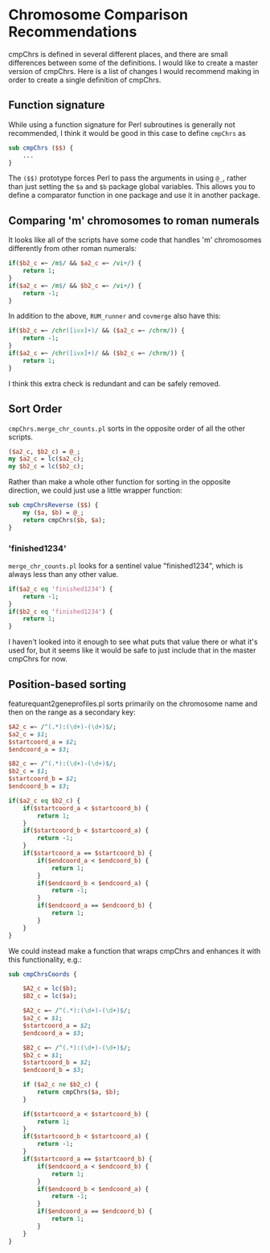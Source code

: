 Chromosome Comparison Recommendations
=====================================

cmpChrs is defined in several different places, and there are small differences between some of the definitions. I would like to create a master version of cmpChrs. Here is a list of changes I would recommend making in order to create a single definition of cmpChrs. 

Function signature
------------------

While using a function signature for Perl subroutines is generally not recommended, I think it would be good in this case to define `cmpChrs` as

```perl
sub cmpChrs ($$) {
    ...
}
```

The `($$)` prototype forces Perl to pass the arguments in using `@_`, rather than just setting the `$a` and `$b` package global variables. This allows you to define a comparator function in one package and use it in another package.

Comparing 'm' chromosomes to roman numerals
-------------------------------------------

It looks like all of the scripts have some code that handles 'm' chromosomes differently from other roman numerals:

```perl
if($b2_c =~ /m$/ && $a2_c =~ /vi+/) {
    return 1;
}
if($a2_c =~ /m$/ && $b2_c =~ /vi+/) {
    return -1;
}
```

In addition to the above, `RUM_runner` and `covmerge` also have this:

```perl
if($b2_c =~ /chr([ivx]+)/ && ($a2_c =~ /chrm/)) {
    return -1;
}
if($a2_c =~ /chr([ivx]+)/ && ($b2_c =~ /chrm/)) {
    return 1;
}
```

I think this extra check is redundant and can be safely removed.

Sort Order
----------

`cmpChrs.merge_chr_counts.pl` sorts in the opposite order of all the other scripts.

```perl
($a2_c, $b2_c) = @_;
my $a2_c = lc($a2_c);
my $b2_c = lc($b2_c);
```

Rather than make a whole other function for sorting in the opposite direction, we could just use a little wrapper function:

```perl
sub cmpChrsReverse ($$) {
    my ($a, $b) = @_;
    return cmpChrs($b, $a);
}
```

### 'finished1234'

`merge_chr_counts.pl` looks for a sentinel value "finished1234", which is always less than any other value.

```perl
if($a2_c eq 'finished1234') {
    return -1;
}
if($b2_c eq 'finished1234') {
    return 1;
}
```

I haven't looked into it enough to see what puts that value there or what it's used for, but it seems like it would be safe to just include that in the master cmpChrs for now.

Position-based sorting
----------------------

featurequant2geneprofiles.pl sorts primarily on the chromosome name and then on the range as a secondary key:

```perl
$A2_c =~ /^(.*):(\d+)-(\d+)$/;
$a2_c = $1;
$startcoord_a = $2;
$endcoord_a = $3;

$B2_c =~ /^(.*):(\d+)-(\d+)$/;
$b2_c = $1;
$startcoord_b = $2;
$endcoord_b = $3;

if($a2_c eq $b2_c) {
    if($startcoord_a < $startcoord_b) {
        return 1;
    }
    if($startcoord_b < $startcoord_a) {
        return -1;
    }
    if($startcoord_a == $startcoord_b) {
        if($endcoord_a < $endcoord_b) {
            return 1;
        }
        if($endcoord_b < $endcoord_a) {
            return -1;
        }
        if($endcoord_a == $endcoord_b) {
            return 1;
        }
    }
}
```

We could instead make a function that wraps cmpChrs and enhances it with this functionality, e.g.:


```perl
sub cmpChrsCoords {

    $A2_c = lc($b);
    $B2_c = lc($a);

    $A2_c =~ /^(.*):(\d+)-(\d+)$/;
    $a2_c = $1;
    $startcoord_a = $2;
    $endcoord_a = $3;

    $B2_c =~ /^(.*):(\d+)-(\d+)$/;
    $b2_c = $1;
    $startcoord_b = $2;
    $endcoord_b = $3;

    if ($a2_c ne $b2_c) {
        return cmpChrs($a, $b);
    }

    if($startcoord_a < $startcoord_b) {
        return 1;
    }
    if($startcoord_b < $startcoord_a) {
        return -1;
    }
    if($startcoord_a == $startcoord_b) {
        if($endcoord_a < $endcoord_b) {
            return 1;
        }
        if($endcoord_b < $endcoord_a) {
            return -1;
        }
        if($endcoord_a == $endcoord_b) {
            return 1;
        }
    }
}
```
